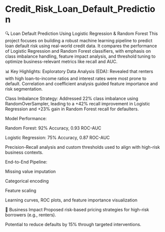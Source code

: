# Credit_Risk_Loan_Default_Prediction

🔍 Loan Default Prediction Using Logistic Regression & Random Forest
This project focuses on building a robust machine learning pipeline to predict loan default risk using real-world credit data. It compares the performance of Logistic Regression and Random Forest classifiers, with emphasis on class imbalance handling, feature impact analysis, and threshold tuning to optimize business-relevant metrics like recall and AUC.

📊 Key Highlights:
Exploratory Data Analysis (EDA):
Revealed that renters with high loan-to-income ratios and interest rates were most prone to default. Correlation and coefficient analysis guided feature importance and risk segmentation.

Class Imbalance Strategy:
Addressed 22% class imbalance using RandomOverSampler, leading to a +42% recall improvement in Logistic Regression and +23% gain in Random Forest recall for defaulters.

Model Performance:

Random Forest: 92% Accuracy, 0.93 ROC-AUC

Logistic Regression: 75% Accuracy, 0.87 ROC-AUC

Precision-Recall analysis and custom thresholds used to align with high-risk business contexts.

End-to-End Pipeline:

Missing value imputation

Categorical encoding

Feature scaling

Learning curves, ROC plots, and feature importance visualization

🚀 Business Impact
Proposed risk-based pricing strategies for high-risk borrowers (e.g., renters).

Potential to reduce defaults by 15% through targeted interventions.
